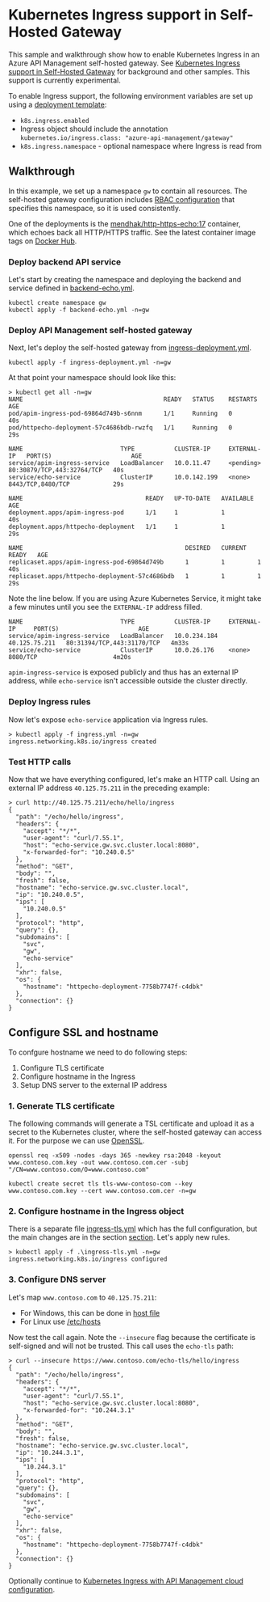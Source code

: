 # Kubernetes Ingress support in Self-Hosted Gateway

This sample and walkthrough show how to enable Kubernetes Ingress in an Azure API Management self-hosted gateway. See [Kubernetes Ingress support in Self-Hosted Gateway]() for background and other samples. This support is currently experimental.

To enable Ingress support, the following environment variables are set up using a [deployment template](ingress-deployment.yml#L29-L34):

- `k8s.ingress.enabled` 
- Ingress object should include the annotation `kubernetes.io/ingress.class: "azure-api-management/gateway"`
- `k8s.ingress.namespace` - optional namespace where Ingress is read from

## Walkthrough
In this example, we set up a namespace `gw` to contain all resources. The self-hosted gateway configuration includes [RBAC configuration](ingress-deployment.yml#L54) that specifies this namespace, so it is used consistently.

One of the deployments is the [mendhak/http-https-echo:17](https://github.com/mendhak/docker-http-https-echo) container, which echoes back all HTTP/HTTPS traffic. See the latest container image tags on [Docker Hub](https://hub.docker.com/r/mendhak/http-https-echo/tags?page=1&ordering=last_updated).

### Deploy backend API service 
Let's start by creating the namespace and deploying the backend and service defined in [backend-echo.yml](backend-echo.yml).

```
kubectl create namespace gw
kubectl apply -f backend-echo.yml -n=gw
```

### Deploy API Management self-hosted gateway
Next, let's deploy the self-hosted gateway from [ingress-deployment.yml](ingress-deployment.yml).

```
kubectl apply -f ingress-deployment.yml -n=gw
```

At that point your namespace should look like this:

```
> kubectl get all -n=gw
NAME                                       READY   STATUS    RESTARTS   AGE
pod/apim-ingress-pod-69864d749b-s6nnm      1/1     Running   0          40s
pod/httpecho-deployment-57c4686bdb-rwzfq   1/1     Running   0          29s

NAME                           TYPE           CLUSTER-IP     EXTERNAL-IP   PORT(S)                      AGE
service/apim-ingress-service   LoadBalancer   10.0.11.47     <pending>     80:30879/TCP,443:32764/TCP   40s
service/echo-service           ClusterIP      10.0.142.199   <none>        8443/TCP,8480/TCP            29s

NAME                                  READY   UP-TO-DATE   AVAILABLE   AGE
deployment.apps/apim-ingress-pod      1/1     1            1           40s
deployment.apps/httpecho-deployment   1/1     1            1           29s

NAME                                             DESIRED   CURRENT   READY   AGE
replicaset.apps/apim-ingress-pod-69864d749b      1         1         1       40s
replicaset.apps/httpecho-deployment-57c4686bdb   1         1         1       29s
```

Note the line below. If you are using Azure Kubernetes Service, it might take a few minutes until you see the `EXTERNAL-IP` address filled.
```
NAME                           TYPE           CLUSTER-IP     EXTERNAL-IP     PORT(S)                      AGE
service/apim-ingress-service   LoadBalancer   10.0.234.184   40.125.75.211   80:31394/TCP,443:31170/TCP   4m33s
service/echo-service           ClusterIP      10.0.26.176    <none>          8080/TCP                     4m20s
```
`apim-ingress-service` is exposed publicly and thus has an external IP address, while `echo-service` isn't accessible outside the cluster directly.

### Deploy Ingress rules
Now let's expose `echo-service` application via Ingress rules.
```
> kubectl apply -f ingress.yml -n=gw
ingress.networking.k8s.io/ingress created
```

### Test HTTP calls
Now that we have everything configured, let's make an HTTP call. Using an external IP address `40.125.75.211` in the preceding example:
```
> curl http://40.125.75.211/echo/hello/ingress   
{
  "path": "/echo/hello/ingress",
  "headers": {
    "accept": "*/*",
    "user-agent": "curl/7.55.1",
    "host": "echo-service.gw.svc.cluster.local:8080",
    "x-forwarded-for": "10.240.0.5"
  },
  "method": "GET",
  "body": "",
  "fresh": false,
  "hostname": "echo-service.gw.svc.cluster.local",   
  "ip": "10.240.0.5",
  "ips": [
    "10.240.0.5"
  ],
  "protocol": "http",
  "query": {},
  "subdomains": [
    "svc",
    "gw",
    "echo-service"
  ],
  "xhr": false,
  "os": {
    "hostname": "httpecho-deployment-7758b7747f-c4dbk"
  },
  "connection": {}
}
```

## Configure SSL and hostname
To confgure hostname we need to do following steps:
1. Configure TLS certificate 
1. Configure hostname in the Ingress
1. Setup DNS server to the external IP address

### 1. Generate TLS certificate
The following commands will generate a TSL certificate and upload it as a secret to the Kubernetes cluster, where the self-hosted gateway can access it. For the purpose we can use [OpenSSL](https://github.com/openssl/openssl#download).

```
openssl req -x509 -nodes -days 365 -newkey rsa:2048 -keyout www.contoso.com.key -out www.contoso.com.cer -subj "/CN=www.contoso.com/O=www.contoso.com"

kubectl create secret tls tls-www-contoso-com --key www.contoso.com.key --cert www.contoso.com.cer -n=gw
``` 

### 2. Configure hostname in the Ingress object
There is a separate file [ingress-tls.yml](ingress-tls.yml) which has the full configuration, but the main changes are in the section [section](ingress-tls.yml#L9-L12). Let's apply new rules.

```
> kubectl apply -f .\ingress-tls.yml -n=gw
ingress.networking.k8s.io/ingress configured
```

### 3. Configure DNS server
Let's map `www.contoso.com` to `40.125.75.211`:
- For Windows, this can be done in [host file](https://gist.github.com/zenorocha/18b10a14b2deb214dc4ce43a2d2e2992) 
- For Linux use  [/etc/hosts](https://linuxize.com/post/how-to-edit-your-hosts-file) 

Now test the call again. Note the `--insecure` flag because the certificate is self-signed and will not be trusted. This call uses the `echo-tls` path:
```
> curl --insecure https://www.contoso.com/echo-tls/hello/ingress    
{
  "path": "/echo/hello/ingress",
  "headers": {
    "accept": "*/*",
    "user-agent": "curl/7.55.1",
    "host": "echo-service.gw.svc.cluster.local:8080",
    "x-forwarded-for": "10.244.3.1"
  },
  "method": "GET",
  "body": "",
  "fresh": false,
  "hostname": "echo-service.gw.svc.cluster.local",
  "ip": "10.244.3.1",
  "ips": [
    "10.244.3.1"
  ],
  "protocol": "http",
  "query": {},
  "subdomains": [
    "svc",
    "gw",
    "echo-service"
  ],
  "xhr": false,
  "os": {
    "hostname": "httpecho-deployment-7758b7747f-c4dbk"
  },
  "connection": {}
}
```

Optionally continue to [Kubernetes Ingress with API Management cloud configuration](../Ingress%2BCloud).